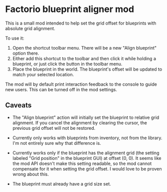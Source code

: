 Factorio blueprint aligner mod
===

This is a small mod intended to help set the grid offset
for blueprints with absolute grid alignment.

To use it:

 1. Open the shortcut toolbar menu. There will be a new "Align blueprint" option there.
 2. Either add this shortcut to the toolbar and then click it while holding a blueprint,
    or just click the button in the toolbar menu.
 3. Place the blueprint in the world.
    The blueprint's offset will be updated to match your selected location.

The mod will by default print interaction feedback to the console to guide new users.
This can be turned off in the mod settings.


Caveats
---

- The "Align blueprint" action will initially set the blueprint to relative grid alignment.
  If you cancel the alignment by clearing the cursor, the previous grid offset will not be restored.

- Currently only works with blueprints from inventory, not from the library.
  I'm not entirely sure why that difference is.

- Currently works only if the blueprint has the alignment grid
  (the setting labeled "Grid position" in the blueprint GUI)
  at offset (0, 0).
  It seems like the mod API doesn't make this setting readable,
  so the mod cannot compensate for it when setting the grid offset.
  I would love to be proven wrong about this.

- The blueprint must already have a grid size set.
